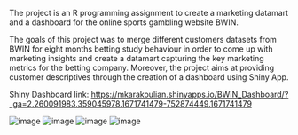 The project is an R programming assignment to create a marketing datamart and a dashboard for the online sports gambling website BWIN.

The goals of this project was to merge different customers datasets from BWIN for eight months betting study behaviour in order to come up with marketing insights and create a datamart capturing the key marketing metrics for the betting company. Moreover, the project aims at providing customer descriptives through the creation of a dashboard using Shiny App.

Shiny Dashboard link: https://mkarakoulian.shinyapps.io/BWIN_Dashboard/?_ga=2.260091983.359045978.1671741479-752874449.1671741479

![image](https://user-images.githubusercontent.com/116012520/209930260-9212487d-f15f-44fe-929d-e677765f109e.png)
![image](https://user-images.githubusercontent.com/116012520/209930406-14ff0a23-4910-494e-b8ac-cd0b4e8bce3d.png)
![image](https://user-images.githubusercontent.com/116012520/209930601-9e2680e2-ae94-40cc-82b0-2342412d401c.png)
![image](https://user-images.githubusercontent.com/116012520/209930668-14a56197-ed61-4116-8878-4f432ad04ffd.png)

